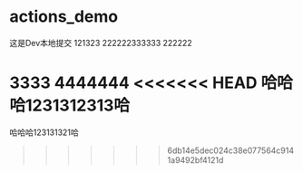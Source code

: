 # actions_demo

这是Dev本地提交
121323
222222333333
222222


3333
4444444
<<<<<<< HEAD
哈哈哈1231312313哈
=======
哈哈哈123131321哈
>>>>>>> 6db14e5dec024c38e077564c9141a9492bf4121d
